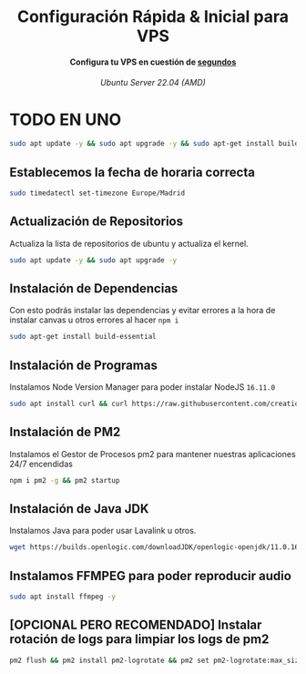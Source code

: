 
<h1 align="center">Configuración Rápida & Inicial para VPS</h1>

<h4 align="center">Configura tu VPS en cuestión de <u>segundos</u></h4>

<h6 align="center">Ubuntu Server 22.04 (AMD)</h2>

# TODO EN UNO

```bash
sudo apt update -y && sudo apt upgrade -y && sudo apt-get install build-essential -y && sudo apt install curl -y && curl > https://raw.githubusercontent.com/creationix/nvm/master/install.sh | bash && source ~/.profile && nvm install 16.11.0 && npm i pm2 -g && wget https://builds.openlogic.com/downloadJDK/openlogic-openjdk/11.0.16+8/openlogic-openjdk-11.0.16+8-linux-x64-deb.deb && sudo apt install ./openlogic-openjdk-11.0.16+8-linux-x64-deb.deb && sudo timedatectl set-timezone Europe/Madrid && sudo apt install ffmpeg && pm2 flush && pm2 install pm2-logrotate && pm2 set pm2-logrotate:max_size 10M && pm2 set pm2-logrotate:compress true
```

## Establecemos la fecha de horaria correcta

```bash
sudo timedatectl set-timezone Europe/Madrid
```

## Actualización de Repositorios

Actualiza la lista de repositorios de ubuntu y actualiza el kernel.

```bash
sudo apt update -y && sudo apt upgrade -y
```

## Instalación de Dependencias

Con esto podrás instalar las dependencias y evitar errores a la hora de instalar canvas u otros errores al hacer `npm i`

```bash
sudo apt-get install build-essential
```

## Instalación de Programas

Instalamos Node Version Manager para poder instalar NodeJS `16.11.0`

```bash
sudo apt install curl && curl https://raw.githubusercontent.com/creationix/nvm/master/install.sh | bash && source ~/.profile && nvm install 16.11.0
```

## Instalación de PM2

Instalamos el Gestor de Procesos pm2 para mantener nuestras aplicaciones 24/7 encendidas

```bash
npm i pm2 -g && pm2 startup
```

## Instalación de Java JDK

Instalamos Java para poder usar Lavalink u otros.

```bash
wget https://builds.openlogic.com/downloadJDK/openlogic-openjdk/11.0.16+8/openlogic-openjdk-11.0.16+8-linux-x64-deb.deb && sudo apt install ./openlogic-openjdk-11.0.16+8-linux-x64-deb.deb
```

## Instalamos FFMPEG para poder reproducir audio

```bash
sudo apt install ffmpeg -y
```

## [OPCIONAL PERO RECOMENDADO] Instalar rotación de logs para limpiar los logs de pm2

```bash
pm2 flush && pm2 install pm2-logrotate && pm2 set pm2-logrotate:max_size 10M && pm2 set pm2-logrotate:compress true
```

